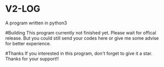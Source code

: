 # V2-LOG
A program written in python3

#Building
This program currently not finished yet.
Please wait for offical release.
But you could still send your codes here or give me some advise for better experience.

#Thanks
If you interested in this program,
don't forget to give it a star.
Thanks for your support!!

